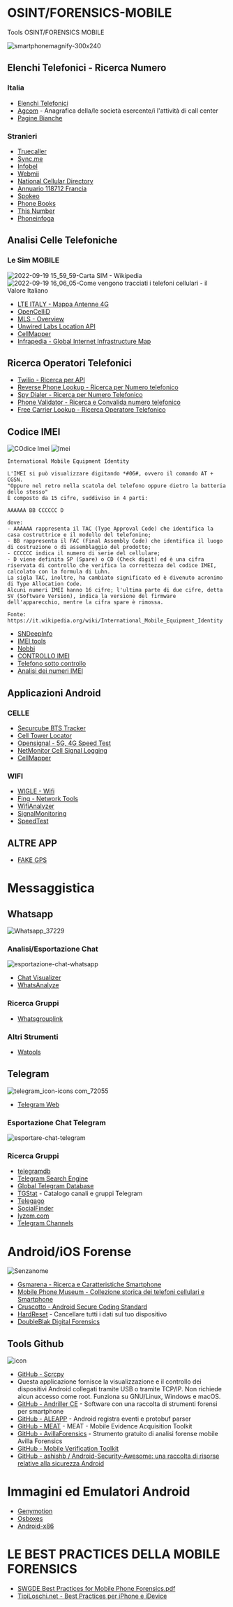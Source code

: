 # OSINT/FORENSICS-MOBILE
Tools OSINT/FORENSICS MOBILE

![smartphonemagnify-300x240](https://user-images.githubusercontent.com/98583912/190924812-fd8c70f6-8223-47d3-bf8e-b37bec16f2b4.png)

## Elenchi Telefonici - Ricerca Numero 
### Italia
- [Elenchi Telefonici](http://www.elenchitelefonici.it/home/)
- [Agcom](https://www.agcom.it/numerazionicallcenter) - Anagrafica della/le società esercente/i l'attività di call center 
- [Pagine Bianche](https://www.paginebianche.it/)
### Stranieri
- [Truecaller](https://www.truecaller.com/auth/sign-in)
- [Sync.me](https://sync.me/it/)
- [Infobel](https://www.infobel.com/fr/world)
- [Webmii](https://webmii.com/)
- [National Cellular Directory](https://www.nationalcellulardirectory.com/)
- [Annuario 118712 Francia](https://www.118712.fr/) 
- [Spokeo](https://www.spokeo.com/)
- [Phone Books](https://www.phonebooks.com/)
- [This Number](https://www.thisnumber.com/)
- [Phoneinfoga](https://demo.phoneinfoga.crvx.fr/#/)

## Analisi Celle Telefoniche
### Le Sim MOBILE
![2022-09-19 15_59_59-Carta SIM - Wikipedia](https://user-images.githubusercontent.com/98583912/191035415-86079c40-ab6d-4057-a9cc-42de86c0de17.png)
![2022-09-19 16_06_05-Come vengono tracciati i telefoni cellulari - il Valore Italiano](https://user-images.githubusercontent.com/98583912/191036569-2bf6617f-8c62-4aa4-bca5-30cdef2afe0a.png)

- [LTE ITALY - Mappa Antenne 4G](https://lteitaly.it/it/)
- [OpenCelliD](https://opencellid.org/#zoom=16&lat=37.77888&lon=-122.41941)
- [MLS - Overview](https://location.services.mozilla.com/)
- [Unwired Labs Location API](https://unwiredlabs.com/)
- [CellMapper](https://www.cellmapper.net)
- [Infrapedia - Global Internet Infrastructure Map](https://www.infrapedia.com)


## Ricerca Operatori Telefonici
- [Twilio - Ricerca per API](https://www.twilio.com/lookup)
- [Reverse Phone Lookup - Ricerca per Numero telefonico](http://www.reversephonelookup.com/)
- [Spy Dialer - Ricerca per Numero Telefonico](http://spydialer.com/)
- [Phone Validator - Ricerca e Convalida numero telefonico](https://www.phonevalidator.com/index.aspx)
- [Free Carrier Lookup - Ricerca Operatore Telefonico](http://freecarrierlookup.com/)

## Codice IMEI 
![COdice Imei](https://spyproject.com/img/landing/b/imei1.jpg)
![Imei](https://it.tab-tv.com/wp-content/uploads/2019/11/IMEI-codice-che-significa-spiegazione-it.jpg)
```
International Mobile Equipment Identity

L'IMEI si può visualizzare digitando *#06#, ovvero il comando AT + CGSN.
"Oppure nel retro nella scatola del telefono oppure dietro la batteria dello stesso"
È composto da 15 cifre, suddiviso in 4 parti:

AAAAAA BB CCCCCC D

dove:
- AAAAAA rappresenta il TAC (Type Approval Code) che identifica la casa costruttrice e il modello del telefonino;
- BB rappresenta il FAC (Final Assembly Code) che identifica il luogo di costruzione o di assemblaggio del prodotto;
- CCCCCC indica il numero di serie del cellulare;
- D viene definita SP (Spare) o CD (Check digit) ed è una cifra riservata di controllo che verifica la correttezza del codice IMEI, calcolato con la formula di Luhn.
La sigla TAC, inoltre, ha cambiato significato ed è divenuto acronimo di Type Allocation Code.
Alcuni numeri IMEI hanno 16 cifre; l'ultima parte di due cifre, detta SV (Software Version), indica la versione del firmware dell'apparecchio, mentre la cifra spare è rimossa.

Fonte: 
https://it.wikipedia.org/wiki/International_Mobile_Equipment_Identity
```

- [SNDeepInfo](https://sndeep.info/en)
- [IMEI tools](http://imei-number.com/imei-number-lookup/)
- [Nobbi](http://www.nobbi.com/tacquery.php)
- [CONTROLLO IMEI](https://www.imei.info/)
- [Telefono sotto controllo](https://www.telefonosottocontrollo.com/imei-marca-modello-cellulare/)
- [Analisi dei numeri IMEI](https://www.numberingplans.com/?page=analysis&sub=imeinr)

## Applicazioni Android
### CELLE 
- [Securcube BTS Tracker](https://play.google.com/store/apps/details?id=net.securcube.btstracker&hl=en_US&gl=US)
- [Cell Tower Locator](https://play.google.com/store/apps/details?id=ru.v_a_v.celltowerlocator&hl=en&gl=US)
- [Opensignal - 5G, 4G Speed Test](https://play.google.com/store/apps/details?id=com.staircase3.opensignal&hl=en&gl=US)
- [NetMonitor Cell Signal Logging](https://play.google.com/store/apps/details?id%3Dru.v_a_v.netmonitor)
- [CellMapper](https://play.google.com/store/apps/details?id=cellmapper.net.cellmapper&hl=it&gl=US)

### WIFI 
- [WIGLE - Wifi](https://play.google.com/store/apps/details?id=net.wigle.wigleandroid&hl=en_US&gl=US)
- [Fing - Network Tools](https://play.google.com/store/apps/details?id=com.overlook.android.fing&hl=it&gl=US)
- [WifiAnalyzer](https://play.google.com/store/apps/details?id=cz.webprovider.wifianalyzer&hl=it&gl=US)
- [SignalMonitoring](https://play.google.com/store/apps/details?id=com.signalmonitoring.gsmsignalmonitoring&hl=it&gl=US)
- [SpeedTest](https://play.google.com/store/apps/details?id=org.zwanoo.android.speedtest&hl=it&gl=US)

## ALTRE APP
- [FAKE GPS](https://play.google.com/store/apps/details?id=com.gsmartstudio.fakegps&hl=it&gl=US)

# Messaggistica
## Whatsapp
![Whatsapp_37229](https://user-images.githubusercontent.com/98583912/190934139-b3b41790-aecd-4a9d-9b00-59249a70d0eb.png)
### Analisi/Esportazione Chat 
![esportazione-chat-whatsapp](https://user-images.githubusercontent.com/98583912/190933662-164db90f-eda8-42da-9bd7-d21034feb6d5.jpg)

- [Chat Visualizer](https://chatvisualizer.com/)
- [WhatsAnalyze ](https://whatsanalyze-80665.web.app/)
### Ricerca Gruppi 
- [Whatsgrouplink](https://whatsgrouplink.com/#0-pubg-whatsapp-group)
### Altri Strumenti
- [Watools](https://watools.io/download-profile-picture)

## Telegram
![telegram_icon-icons com_72055](https://user-images.githubusercontent.com/98583912/190934092-0fb3047e-697f-4d75-946b-a94dde6870d4.png)
- [Telegram Web](https://web.telegram.org/k/)
### Esportazione Chat Telegram
![esportare-chat-telegram](https://user-images.githubusercontent.com/98583912/190934176-ba345478-258a-44ab-b8e4-73789135c84a.jpg)

### Ricerca Gruppi
- [telegramdb](https://telegramdb.org/)
- [Telegram Search Engine](https://xtea.io/ts_en.html)
- [Global Telegram Database](https://t.me/s/privatelinks)
- [TGStat](https://tgstat.com/) - Catalogo canali e gruppi Telegram
- [Telegago](https://cse.google.com/cse?&cx=006368593537057042503:efxu7xprihg#gsc.tab=0)
- [SocialFinder](https://socialfinder.app/list/Telegram)
- [lyzem.com](https://lyzem.com/)
- [Telegram Channels](https://telegramchannels.me/)


# Android/iOS Forense
![Senzanome](https://user-images.githubusercontent.com/98583912/190924780-e187ac6b-4512-454e-8ff0-fcc62a16f75c.png)


- [Gsmarena - Ricerca e Caratteristiche Smartphone](https://www.gsmarena.com/)
- [Mobile Phone Museum - Collezione storica dei telefoni cellulari e Smartphone](https://www.mobilephonemuseum.com/catalogue/)
- [Cruscotto - Android Secure Coding Standard](https://wiki.sei.cmu.edu/confluence/display/android)
- [HardReset](https://www.hardreset.info/) - Cancellare tutti i dati sul tuo dispositivo
- [DoubleBlak Digital Forensics](https://www.doubleblak.com/index.php)

## Tools Github
![icon](https://user-images.githubusercontent.com/98583912/191048022-a1edc21b-e5a5-4152-bb52-ca1f439846a2.svg)
- [GitHub - Scrcpy](https://github.com/Genymobile/scrcpy/releases) 
 - Questa applicazione fornisce la visualizzazione e il controllo dei dispositivi Android collegati tramite USB o tramite TCP/IP. 
   Non richiede alcun accesso come root. Funziona su GNU/Linux, Windows e macOS.
- [GitHub - Andriller CE](https://github.com/den4uk/andriller) - Software con una raccolta di strumenti forensi per smartphone
- [GitHub - ALEAPP](https://github.com/abrignoni/ALEAPP) - Android registra eventi e protobuf parser
- [GitHub - MEAT](https://github.com/jfarley248/MEAT) - MEAT - Mobile Evidence Acquisition Toolkit
- [GitHub - AvillaForensics](https://github.com/AvillaDaniel/AvillaForensics) - Strumento gratuito di analisi forense mobile Avilla Forensics
- [GitHub - Mobile Verification Toolkit](https://github.com/mvt-project/mvt)
- [GitHub - ashishb / Android-Security-Awesome: una raccolta di risorse relative alla sicurezza Android](https://github.com/ashishb/android-security-awesome)

# Immagini ed Emulatori Android
- [Genymotion](https://www.genymotion.com/download/)
- [Osboxes](https://www.osboxes.org/android-x86/)
- [Android-x86](https://www.android-x86.org/)

# LE BEST PRACTICES DELLA MOBILE FORENSICS

- [SWGDE Best Practices for Mobile Phone Forensics.pdf](https://github.com/CScorza/OSINT-FORENSICS-MOBILE/files/9600300/SWGDE.Best.Practices.for.Mobile.Phone.Forensics.pdf)
- [TipiLoschi.net - Best Practices per iPhone e iDevice](https://www.tipiloschi.net/drupal/best-practice-iphone-ios)

